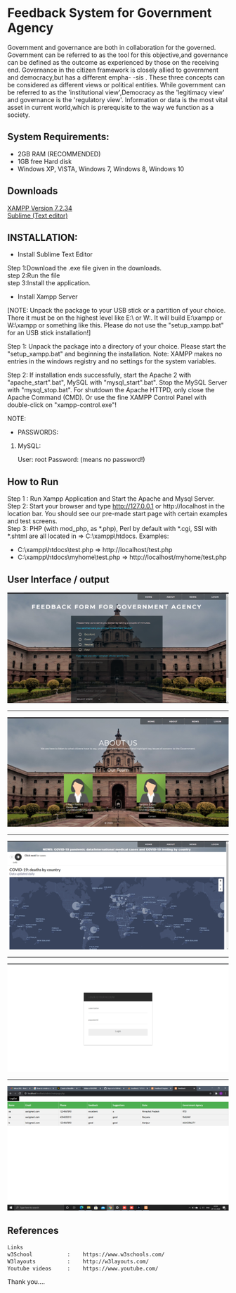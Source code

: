 # Feedback System for Government Agency

Government and governance are both in collaboration for the governed. Government
can be referred to as the tool for this objective,and governance can be defined as the outcome as experienced by those on the receiving end. Governance in the citizen 
framework is closely allied to government and democracy,but has a different empha-
-sis . These three concepts can be considered as different views or political entities.
While government can be referred to as the 'institutional view',Democracy as the
'legitimacy view' and governance is the 'regulatory view'. Information or data is the 
most vital asset in current world,which is prerequisite to the way we function as a society.

## System Requirements:
 
  + 2GB RAM (RECOMMENDED)
  + 1GB free Hard disk 
  + Windows XP, VISTA, Windows 7, Windows 8, Windows 10

## Downloads

 [XAMPP Version 7.2.34](https://www.apachefriends.org/xampp-files/7.2.34/xampp-windows-x64-7.2.34-0-VC15-installer.exe)\
[Sublime (Text editor)](https://download.sublimetext.com/Sublime%20Text%20Build%203211%20Setup.exe)

## INSTALLATION:
* Install Sublime Text Editor

Step 1:Download the .exe file given in the downloads.\
step 2:Run the file\
step 3:Install the application.

* Install Xampp Server

[NOTE: Unpack the package to your USB stick or a partition of your choice.
There it must be on the highest level like E:\ or W:\. It will 
build E:\xampp or W:\xampp or something like this. Please do not use the "setup_xampp.bat" for an USB stick installation!]   

Step 1: Unpack the package into a directory of your choice. Please start the 
"setup_xampp.bat" and beginning the installation. Note: XAMPP makes no entries in the windows registry and no settings for the system variables.

Step 2: If installation ends successfully, start the Apache 2 with 
"apache_start".bat", MySQL with "mysql_start".bat". Stop the MySQL Server with "mysql_stop.bat". For shutdown the Apache HTTPD, only close the Apache Command (CMD). Or use the fine XAMPP Control Panel with double-click on "xampp-control.exe"! 


NOTE: 

* PASSWORDS:

1) MySQL:

   User: root
   Password:
   (means no password!)

## How to Run
Step 1 : Run Xampp Application and Start the Apache and Mysql Server.\
Step 2: Start your browser and type http://127.0.0.1 or http://localhost in the location bar. You should see our pre-made
start page with certain examples and test screens.\
Step 3: PHP (with mod_php, as *.php), Perl by default with *.cgi, SSI with *.shtml are all located in => C:\xampp\htdocs\.
Examples:
- C:\xampp\htdocs\test.php => http://localhost/test.php
- C:\xampp\htdocs\myhome\test.php => http://localhost/myhome/test.php

## User Interface / output

 ![](https://github.com/Kajolrashmi18/Feedback-system-for-Government-Agency/blob/main/screenshots/1.png)
 ****
 ![](https://github.com/Kajolrashmi18/Feedback-system-for-Government-Agency/blob/main/screenshots/2.png) 
 ****
 ![](https://github.com/Kajolrashmi18/Feedback-system-for-Government-Agency/blob/main/screenshots/3.png) 
 ****
 ![](https://github.com/Kajolrashmi18/Feedback-system-for-Government-Agency/blob/main/screenshots/4.png)
 ****
 ![](https://github.com/Kajolrashmi18/Feedback-system-for-Government-Agency/blob/main/screenshots/5.png)

## References

```
Links
w3School           :    https://www.w3schools.com/
W3layouts          :    http://w3layouts.com/
Youtube videos     :    https://www.youtube.com/
```

Thank you....

